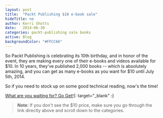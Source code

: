```yaml
---
layout: post
title:  "Packt Publishing $10 e-book sale"
hideTitle: no
author: Kerri Shotts
date:   2014-06-30
categories: packt-publishing sale books
active: Blog
backgroundColor: "#FFCC66"
---
```


So Packt Publishing is celebrating its 10th birthday, and in honor of the event, they are making every one of their e-books and videos available for $10. In 10 years, they've published 2,000 books -- which is absolutely amazing, and you can get as many e-books as you want for $10 until July 5th, 2014.

So if you need to stock up on some good technical reading, now's the time!

[What are you waiting for? Go Get!](http://goo.gl/rBt4R2){: target="_blank" :}

> **Note**: If you don't see the $10 price, make sure you go through the link directly above and scroll down to the categories.